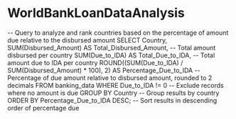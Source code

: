 # WorldBankLoanDataAnalysis
-- Query to analyze and rank countries based on the percentage of amount due relative to the disbursed amount
SELECT 
    Country, 
    SUM(Disbursed_Amount) AS Total_Disbursed_Amount, -- Total amount disbursed per country
    SUM(Due_to_IDA) AS Total_Due_to_IDA,             -- Total amount due to IDA per country
    ROUND((SUM(Due_to_IDA) / SUM(Disbursed_Amount) * 100), 2) AS Percentage_Due_to_IDA -- Percentage of due amount relative to disbursed amount, rounded to 2 decimals
FROM 
    banking_data
WHERE 
    Due_to_IDA != 0 -- Exclude records where no amount is due
GROUP BY 
    Country -- Group results by country
ORDER BY 
    Percentage_Due_to_IDA DESC; -- Sort results in descending order of percentage due
